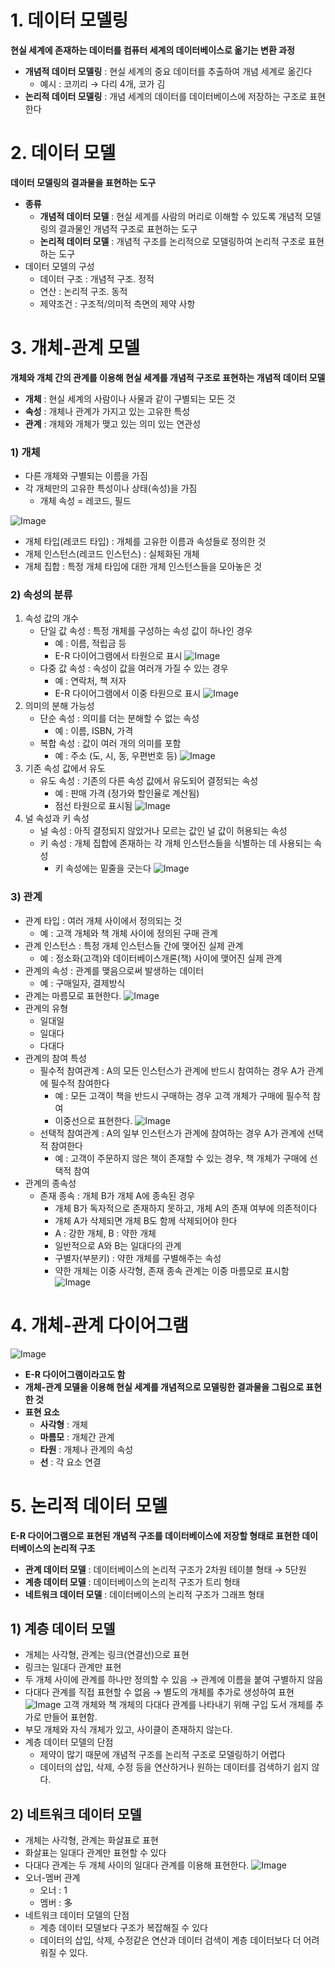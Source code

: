 # 1. 데이터 모델링

**현실 세계에 존재하는 데이터를 컴퓨터 세계의 데이터베이스로 옮기는 변환 과정**

- **개념적 데이터 모델링** : 현실 세계의 중요 데이터를 추출하여 개념 세계로 옮긴다
  - 예시 : 코끼리 → 다리 4개, 코가 김
- **논리적 데이터 모델링** : 개념 세계의 데이터를 데이터베이스에 저장하는 구조로 표현한다

# 2. 데이터 모델

**데이터 모델링의 결과물을 표현하는 도구**

- **종류**
  - **개념적 데이터 모델** : 현실 세계를 사람의 머리로 이해할 수 있도록 개념적 모델링의 결과물인 개념적 구조로 표현하는 도구
  - **논리적 데이터 모델** : 개념적 구조를 논리적으로 모델링하여 논리적 구조로 표현하는 도구
- 데이터 모델의 구성
  - 데이터 구조 : 개념적 구조. 정적
  - 연산 : 논리적 구조. 동적
  - 제약조건 : 구조적/의미적 측면의 제약 사항

# 3. 개체-관계 모델

**개체와 개체 간의 관계를 이용해 현실 세계를 개념적 구조로 표현하는 개념적 데이터 모델**

- **개체** : 현실 세계의 사람이나 사물과 같이 구별되는 모든 것
- **속성** : 개체나 관계가 가지고 있는 고유한 특성
- **관계** : 개체와 개체가 맺고 있는 의미 있는 연관성

### 1) 개체

- 다른 개체와 구별되는 이름을 가짐
- 각 개체만의 고유한 특성이나 상태(속성)을 가짐
  - 개체 속성 = 레코드, 필드

![Image](https://github.com/user-attachments/assets/b122568d-4cdd-4331-9f35-09ac60b24a82)

- 개체 타입(레코드 타입) : 개체를 고유한 이름과 속성들로 정의한 것
- 개체 인스턴스(레코드 인스턴스) : 실체화된 개체
- 개체 집합 : 특정 개체 타입에 대한 개체 인스턴스들을 모아놓은 것

### 2) 속성의 분류

1. 속성 값의 개수
   - 단일 값 속성 : 특정 개체를 구성하는 속성 값이 하나인 경우
     - 예 : 이름, 적립금 등
     - E-R 다이어그램에서 타원으로 표시
       ![Image](https://github.com/user-attachments/assets/a0c48d1d-8845-4309-a3bc-051a4a5d5826)
   - 다중 값 속성 : 속성이 값을 여러개 가질 수 있는 경우
     - 예 : 연락처, 책 저자
     - E-R 다이어그램에서 이중 타원으로 표시
       ![Image](https://github.com/user-attachments/assets/acfd3ce8-3116-48af-aff0-c40eee0a1428)
2. 의미의 분해 가능성
   - 단순 속성 : 의미를 더는 분해할 수 없는 속성
     - 예 : 이름, ISBN, 가격
   - 복합 속성 : 값이 여러 개의 의미를 포함
     - 예 : 주소 (도, 시, 동, 우편번호 등)
       ![Image](https://github.com/user-attachments/assets/fc89b6ce-9ace-46be-9f2e-bbb9fe5d4ae0)
3. 기존 속성 값에서 유도
   - 유도 속성 : 기존의 다른 속성 값에서 유도되어 결정되는 속성
     - 예 : 판매 가격 (정가와 할인율로 계산됨)
     - 점선 타원으로 표시됨
       ![Image](https://github.com/user-attachments/assets/7b2dcd65-18fd-4b85-bcf6-c0f0db87b1c7)
4. 널 속성과 키 속성
   - 널 속성 : 아직 결정되지 않았거나 모르는 값인 널 값이 허용되는 속성
   - 키 속성 : 개체 집합에 존재하는 각 개체 인스턴스들을 식별하는 데 사용되는 속성
     - 키 속성에는 밑줄을 긋는다
       ![Image](https://github.com/user-attachments/assets/d88c79bc-f184-4669-999a-853df0fdb1fc)

### 3) 관계

- 관계 타입 : 여러 개체 사이에서 정의되는 것
  - 예 : 고객 개체와 책 개체 사이에 정의된 구매 관계
- 관계 인스턴스 : 특정 개체 인스턴스들 간에 맺어진 실제 관계
  - 예 : 정소화(고객)와 데이터베이스개론(책) 사이에 맺어진 실제 관계
- 관계의 속성 : 관계를 맺음으로써 발생하는 데이터
  - 예 : 구매일자, 결제방식
- 관계는 마름모로 표현한다.
  ![Image](https://github.com/user-attachments/assets/ae552217-1f43-47bd-b1cd-f6a26d1bee77)
- 관계의 유형
  - 일대일
  - 일대다
  - 다대다
- 관계의 참여 특성
  - 필수적 참여관계 : A의 모든 인스턴스가 관계에 반드시 참여하는 경우 A가 관계에 필수적 참여한다
    - 예 : 모든 고객이 책을 반드시 구매하는 경우 고객 개체가 구매에 필수적 참여
    - 이중선으로 표현한다.
      ![Image](https://github.com/user-attachments/assets/da6df5bc-c9fe-4a37-9b92-895fafb2434c)
  - 선택적 참여관계 : A의 일부 인스턴스가 관계에 참여하는 경우 A가 관계에 선택적 참여한다
    - 예 : 고객이 주문하지 않은 책이 존재할 수 있는 경우, 책 개체가 구매에 선택적 참여
- 관계의 종속성
  - 존재 종속 : 개체 B가 개체 A에 종속된 경우
    - 개체 B가 독자적으로 존재하지 못하고, 개체 A의 존재 여부에 의존적이다
    - 개체 A가 삭제되면 개체 B도 함께 삭제되어야 한다
    - A : 강한 개체, B : 약한 개체
    - 일반적으로 A와 B는 일대다의 관계
    - 구별자(부분키) : 약한 개체를 구별해주는 속성
    - 약한 개체는 이중 사각형, 존재 종속 관계는 이중 마름모로 표시함
      ![Image](https://github.com/user-attachments/assets/c6a72cbb-c354-4dfb-bbea-95390288a0bf)

# 4. 개체-관계 다이어그램

![Image](https://github.com/user-attachments/assets/bf75c016-d16f-499f-9d59-4d443d3357ca)

- **E-R 다이어그램이라고도 함**
- **개체-관계 모델을 이용해 현실 세계를 개념적으로 모델링한 결과물을 그림으로 표현한 것**
- **표현 요소**
  - **사각형** : 개체
  - **마름모** : 개체간 관계
  - **타원** : 개체나 관계의 속성
  - **선** : 각 요소 연결

# 5. 논리적 데이터 모델

**E-R 다이어그램으로 표현된 개념적 구조를 데이터베이스에 저장할 형태로 표현한 데이터베이스의 논리적 구조**

- **관계 데이터 모델** : 데이터베이스의 논리적 구조가 2차원 테이블 형태 → 5단원
- **계층 데이터 모델** : 데이터베이스의 논리적 구조가 트리 형태
- **네트워크 데이터 모델** : 데이터베이스의 논리적 구조가 그래프 형태

## 1) 계층 데이터 모델

- 개체는 사각형, 관계는 링크(연결선)으로 표현
- 링크는 일대다 관계만 표현
- 두 개체 사이에 관계를 하나만 정의할 수 있음 → 관계에 이름을 붙여 구별하지 않음
- 다대다 관계를 직접 표현할 수 없음 → 별도의 개체를 추가로 생성하여 표현
  ![Image](https://github.com/user-attachments/assets/a1797858-e955-4547-ac45-37262d0a2ae8)
  고객 개체와 책 개체의 다대다 관계를 나타내기 위해 구입 도서 개체를 추가로 만들어 표현함.
- 부모 개체와 자식 개체가 있고, 사이클이 존재하지 않는다.
- 계층 데이터 모델의 단점
  - 제약이 많기 때문에 개념적 구조를 논리적 구조로 모델링하기 어렵다
  - 데이터의 삽입, 삭제, 수정 등을 연산하거나 원하는 데이터를 검색하기 쉽지 않다.

## 2) 네트워크 데이터 모델

- 개체는 사각형, 관계는 화살표로 표현
- 화살표는 일대다 관계만 표현할 수 있다
- 다대다 관계는 두 개체 사이의 일대다 관계를 이용해 표현한다.
  ![Image](https://github.com/user-attachments/assets/c7b031b0-7b9e-4bb5-84c3-81fcb82a1d45)
- 오너-멤버 관계
  - 오너 : 1
  - 멤버 : 多
- 네트워크 데이터 모델의 단점
  - 계층 데이터 모델보다 구조가 복잡해질 수 있다
  - 데이터의 삽입, 삭제, 수정같은 연산과 데이터 검색이 계층 데이터보다 더 어려워질 수 있다.
